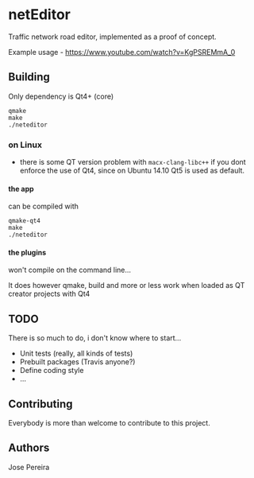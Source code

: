 # netEditor

Traffic network road editor, implemented as a proof of concept.

Example usage - https://www.youtube.com/watch?v=KgPSREMmA_0

## Building
Only dependency is Qt4+ (core) 
```
qmake
make
./neteditor
```

### on Linux
* there is some QT version problem with `macx-clang-libc++` if you dont enforce the use of Qt4, since on Ubuntu 14.10 Qt5 is used as default.

#### the app
can be compiled with
```
qmake-qt4
make
./neteditor
```

#### the plugins
won't compile on the command line...
 
It does however qmake, build and more or less work when loaded as QT creator projects with Qt4


## TODO
There is so much to do, i don't know where to start...
* Unit tests (really, all kinds of tests)
* Prebuilt packages (Travis anyone?)
* Define coding style
* ...

## Contributing
Everybody is more than welcome to contribute to this project.

## Authors
Jose Pereira
